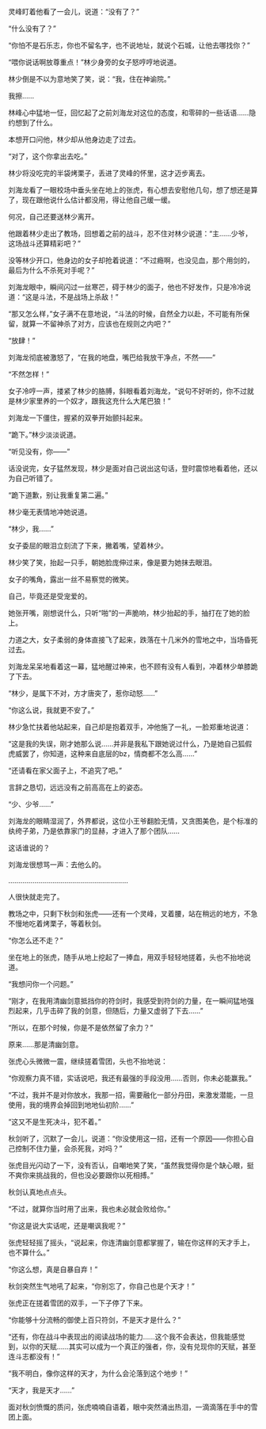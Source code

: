 灵峰盯着他看了一会儿，说道：“没有了？”

“什么没有了？”

“你怕不是石乐志，你也不留名字，也不说地址，就说个石城，让他去哪找你？”

“喂你说话啊放尊重点！”林少身旁的女子怒哼哼地说道。

林少倒是不以为意地笑了笑，说：“我，住在神谕院。”

我擦……

林峰心中猛地一怔，回忆起了之前刘海龙对这位的态度，和零碎的一些话语……隐约想到了什么。

本想开口问他，林少却从他身边走了过去。

“对了，这个你拿出去吃。”

林少将没吃完的半袋烤栗子，丢进了灵峰的怀里，这才迈步离去。

刘海龙看了一眼校场中垂头坐在地上的张虎，有心想去安慰他几句，想了想还是算了，现在跟他说什么估计都没用，得让他自己缓一缓。

何况，自己还要送林少离开。

他跟着林少走出了教场，回想着之前的战斗，忍不住对林少说道：“主……少爷，这场战斗还算精彩吧？”

没等林少开口，他身边的女子却抢着说道：“不过瘾啊，也没见血，那个用剑的，最后为什么不杀死对手呢？”

刘海龙眼中，瞬间闪过一丝寒芒，碍于林少的面子，他也不好发作，只是冷冷说道：“这是斗法，不是战场上杀敌！”

“那又怎么样，”女子满不在意地说，“斗法的时候，自然全力以赴，不可能有所保留，就算一不留神杀了对方，应该也在规则之内吧？”

“放肆！”

刘海龙彻底被激怒了，“在我的地盘，嘴巴给我放干净点，不然——”

“不然怎样！”

女子冷哼一声，搂紧了林少的胳膊，斜眼看着刘海龙，“说句不好听的，你不过就是林少家里养的一个奴才，跟我这充什么大尾巴狼！”

刘海龙一下僵住，握紧的双拳开始颤抖起来。

“跪下。”林少淡淡说道。

“听见没有，你——”

话没说完，女子猛然发现，林少是面对自己说出这句话，登时震惊地看着他，还以为自己听错了。

“跪下道歉，别让我重复第二遍。”

林少毫无表情地冲她说道。

“林少，我……”

女子委屈的眼泪立刻流了下来，撇着嘴，望着林少。

林少笑了笑，抬起一只手，朝她脸庞伸过来，像是要为她抹去眼泪。

女子的嘴角，露出一丝不易察觉的微笑。

自己，毕竟还是受宠爱的。

她张开嘴，刚想说什么，只听“啪”的一声脆响，林少抬起的手，抽打在了她的脸上。

力道之大，女子柔弱的身体直接飞了起来，跌落在十几米外的雪地之中，当场昏死过去。

刘海龙呆呆地看着这一幕，猛地醒过神来，也不顾有没有人看到，冲着林少单膝跪了下去。

“林少，是属下不对，方才唐突了，惹你动怒……”

“你这么说，我就更不安了。”

林少急忙扶着他站起来，自己却是抱着双手，冲他施了一礼，一脸郑重地说道：

“这是我的失误，刚才她那么说……并非是我私下跟她说过什么，乃是她自己狐假虎威罢了，你知道，这种来自底层的bz，情商都不怎么高……”

“还请看在家父面子上，不追究了吧。”

言辞之恳切，远远没有之前高高在上的姿态。

“少、少爷……”

刘海龙的眼睛湿润了，外界都说，这位小王爷翻脸无情，又贪图美色，是个标准的纨绔子弟，乃是依靠家门的显赫，才进入了那个团队……

这话谁说的？

刘海龙很想骂一声：去他么的。

……………………………………………………

人很快就走完了。

教场之中，只剩下秋剑和张虎——还有一个灵峰，叉着腰，站在稍远的地方，不急不慢地吃着烤栗子，等着秋剑。

“你怎么还不走？”

坐在地上的张虎，随手从地上挖起了一捧血，用双手轻轻地搓着，头也不抬地说道。

“我想问你一个问题。”

“刚才，在我用清幽剑意抵挡你的符剑时，我感受到符剑的力量，在一瞬间猛地强烈起来，几乎击碎了我的剑意，但随后，力量又虚弱了下去……”

“所以，在那个时候，你是不是依然留了余力？”

原来……那是清幽剑意。

张虎心头微微一震，继续搓着雪团，头也不抬地说：

“你观察力真不错，实话说吧，我还有最强的手段没用……否则，你未必能赢我。”

“不过，我并不是对你放水，我那一招，需要融化一部分丹田，来激发潜能，一旦使用，我的境界会掉回到地地仙初阶……”

“这又不是生死决斗，犯不着。”

秋剑听了，沉默了一会儿，说道：“你没使用这一招，还有一个原因——你担心自己控制不住力量，会杀死我，对吗？”

张虎目光闪动了一下，没有否认，自嘲地笑了笑，“虽然我觉得你是个缺心眼，挺不爽你来挑战我的，但也没必要跟你以死相搏。”

秋剑认真地点点头。

“不过，就算你当时用了出来，我也未必就会败给你。”

“你这是说大实话呢，还是嘲讽我呢？”

张虎轻轻摇了摇头，“说起来，你连清幽剑意都掌握了，输在你这样的天才手上，也不算什么。”

“你这么想，真是自暴自弃！”

秋剑突然生气地吼了起来，“你别忘了，你自己也是个天才！”

张虎正在搓着雪团的双手，一下子停了下来。

“你能够十分流畅的御使上百只符剑，不是天才是什么？”

“还有，你在战斗中表现出的阅读战场的能力……这个我不会表达，但我能感觉到，以你的天赋……其实可以成为一个真正的强者，你，没有兑现你的天赋，甚至连斗志都没有！”

“我不明白，像你这样的天才，为什么会沦落到这个地步！”

“天才，我是天才……”

面对秋剑愤慨的质问，张虎喃喃自语着，眼中突然涌出热泪，一滴滴落在手中的雪团上面。
